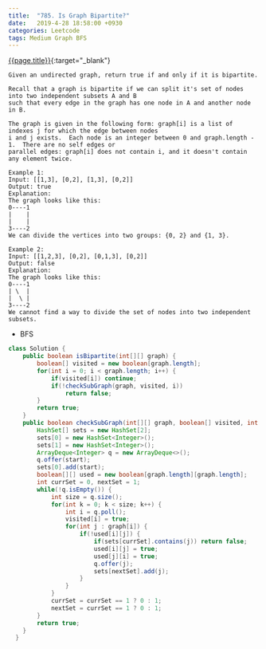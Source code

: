 ```yaml
---
title:  "785. Is Graph Bipartite?"
date:   2019-4-28 18:58:00 +0930
categories: Leetcode
tags: Medium Graph BFS
---
```


[{{page.title}}](https://leetcode.com/problems/is-graph-bipartite/){:target="_blank"}

    Given an undirected graph, return true if and only if it is bipartite.

    Recall that a graph is bipartite if we can split it's set of nodes into two independent subsets A and B
    such that every edge in the graph has one node in A and another node in B.

    The graph is given in the following form: graph[i] is a list of indexes j for which the edge between nodes
    i and j exists.  Each node is an integer between 0 and graph.length - 1.  There are no self edges or
    parallel edges: graph[i] does not contain i, and it doesn't contain any element twice.

    Example 1:
    Input: [[1,3], [0,2], [1,3], [0,2]]
    Output: true
    Explanation:
    The graph looks like this:
    0----1
    |    |
    |    |
    3----2
    We can divide the vertices into two groups: {0, 2} and {1, 3}.

    Example 2:
    Input: [[1,2,3], [0,2], [0,1,3], [0,2]]
    Output: false
    Explanation:
    The graph looks like this:
    0----1
    | \  |
    |  \ |
    3----2
    We cannot find a way to divide the set of nodes into two independent subsets.



* BFS

```java
class Solution {
    public boolean isBipartite(int[][] graph) {
        boolean[] visited = new boolean[graph.length];
        for(int i = 0; i < graph.length; i++) {
            if(visited[i]) continue;
            if(!checkSubGraph(graph, visited, i))
                return false;
        }
        return true;
    }
    public boolean checkSubGraph(int[][] graph, boolean[] visited, int start) {
        HashSet[] sets = new HashSet[2];
        sets[0] = new HashSet<Integer>();
        sets[1] = new HashSet<Integer>();
        ArrayDeque<Integer> q = new ArrayDeque<>();
        q.offer(start);
        sets[0].add(start);
        boolean[][] used = new boolean[graph.length][graph.length];
        int currSet = 0, nextSet = 1;
        while(!q.isEmpty()) {
            int size = q.size();
            for(int k = 0; k < size; k++) {
                int i = q.poll();
                visited[i] = true;
                for(int j : graph[i]) {
                    if(!used[i][j]) {
                        if(sets[currSet].contains(j)) return false;
                        used[i][j] = true;
                        used[j][i] = true;
                        q.offer(j);
                        sets[nextSet].add(j);
                    }
                }
            }
            currSet = currSet == 1 ? 0 : 1;
            nextSet = currSet == 1 ? 0 : 1;
        }
        return true;
    }
  }
```
